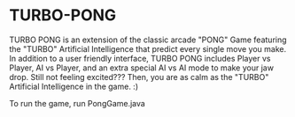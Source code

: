 # TURBO-PONG
TURBO PONG is an extension of the classic arcade "PONG" Game featuring the "TURBO" Artificial Intelligence that predict every single move you make. In addition to a user friendly interface, TURBO PONG includes Player vs Player, AI vs Player, and an extra special AI vs AI mode to make your jaw drop. Still not feeling excited??? Then, you are as calm as the "TURBO" Artificial Intelligence in the game. :)


To run the game, run PongGame.java
